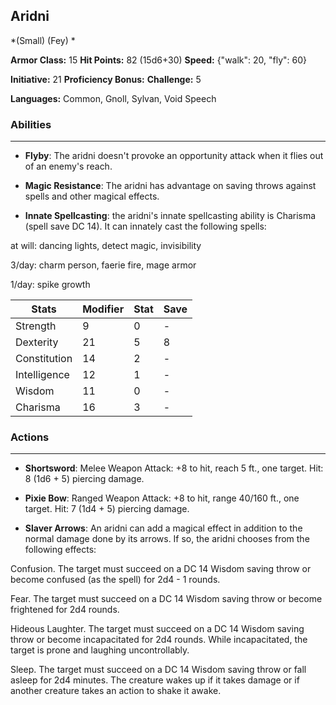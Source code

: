 ## Aridni
*(Small) (Fey) *

**Armor Class:** 15
**Hit Points:** 82 (15d6+30)
**Speed:** {"walk": 20, "fly": 60}

**Initiative:** 21
**Proficiency Bonus:**
**Challenge:** 5

**Languages:** Common, Gnoll, Sylvan, Void Speech

### Abilities
 --- 
- **Flyby**: The aridni doesn't provoke an opportunity attack when it flies out of an enemy's reach.

- **Magic Resistance**: The aridni has advantage on saving throws against spells and other magical effects.

- **Innate Spellcasting**: the aridni's innate spellcasting ability is Charisma (spell save DC 14). It can innately cast the following spells:

at will: dancing lights, detect magic, invisibility

3/day: charm person, faerie fire, mage armor

1/day: spike growth



| Stats | Modifier | Stat | Save
| ---- | ---- | ---- | ---- |
| Strength | 9 | 0 | - |
| Dexterity | 21 | 5 | 8 |
| Constitution | 14 | 2 | - |
| Intelligence | 12 | 1 | - |
| Wisdom | 11 | 0 | - |
| Charisma | 16 | 3 | - |

### Actions
 --- 
- **Shortsword**: Melee Weapon Attack: +8 to hit, reach 5 ft., one target. Hit: 8 (1d6 + 5) piercing damage.

- **Pixie Bow**: Ranged Weapon Attack: +8 to hit, range 40/160 ft., one target. Hit: 7 (1d4 + 5) piercing damage.

- **Slaver Arrows**: An aridni can add a magical effect in addition to the normal damage done by its arrows. If so, the aridni chooses from the following effects:

Confusion. The target must succeed on a DC 14 Wisdom saving throw or become confused (as the spell) for 2d4 - 1 rounds.

Fear. The target must succeed on a DC 14 Wisdom saving throw or become frightened for 2d4 rounds.

Hideous Laughter. The target must succeed on a DC 14 Wisdom saving throw or become incapacitated for 2d4 rounds. While incapacitated, the target is prone and laughing uncontrollably.

Sleep. The target must succeed on a DC 14 Wisdom saving throw or fall asleep for 2d4 minutes. The creature wakes up if it takes damage or if another creature takes an action to shake it awake.

